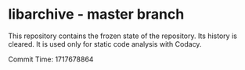# libarchive - master branch

This repository contains the frozen state of the repository.
Its history is cleared. It is used only for static code
analysis with Codacy.

Commit Time: 1717678864